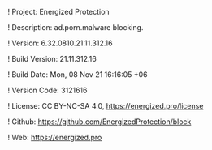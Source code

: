 ! Project: Energized Protection

! Description: ad.porn.malware blocking.

! Version: 6.32.0810.21.11.312.16

! Build Version: 21.11.312.16

! Build Date: Mon, 08 Nov 21 16:16:05 +06

! Version Code: 3121616

! License: CC BY-NC-SA 4.0, https://energized.pro/license

! Github: https://github.com/EnergizedProtection/block

! Web: https://energized.pro
